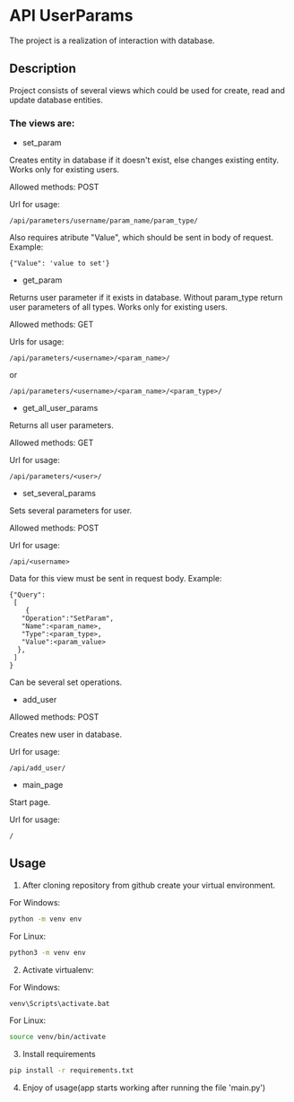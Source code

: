 # API UserParams

The project is a realization of interaction with database.

## Description

Project consists of several views which could be used for create, read and update database entities. 
### The views are:

* set_param

Creates entity in database if it doesn't exist, else changes existing entity. Works only for existing users.

Allowed methods: POST

Url for usage:
```
/api/parameters/username/param_name/param_type/
```
Also requires atribute "Value", which should be 
sent in body of request. Example:
```
{"Value": 'value to set'}
```

* get_param

Returns user parameter if it exists in database. Without param_type return user parameters of all types. Works only for 
existing users.

Allowed methods: GET

Urls for usage:
```
/api/parameters/<username>/<param_name>/
```
or
```
/api/parameters/<username>/<param_name>/<param_type>/
```

* get_all_user_params

Returns all user parameters.

Allowed methods: GET

Url for usage:
```
/api/parameters/<user>/
```

* set_several_params

Sets several parameters for user.

Allowed methods: POST

Url for usage:
```
/api/<username>
```
Data for this view must be sent in request body.
Example:
```
{"Query": 
 [
    {
   "Operation":"SetParam", 
   "Name":<param_name>, 
   "Type":<param_type>, 
   "Value":<param_value>
  },
 ]
}
```
Can be several set operations.

* add_user

Allowed methods: POST

Creates new user in database.

Url for usage:
```
/api/add_user/
```

* main_page

Start page.

Url for usage:
```
/
```

## Usage
1. After cloning repository from github create your virtual environment.

For Windows:
```bash
python -m venv env
```
For Linux:
```bash
python3 -m venv env
```
2. Activate virtualenv:

For Windows:
```bash
venv\Scripts\activate.bat
```
For Linux:
```bash
source venv/bin/activate
```

3. Install requirements
```bash
pip install -r requirements.txt
```

4. Enjoy of usage(app starts working after running the file 'main.py')